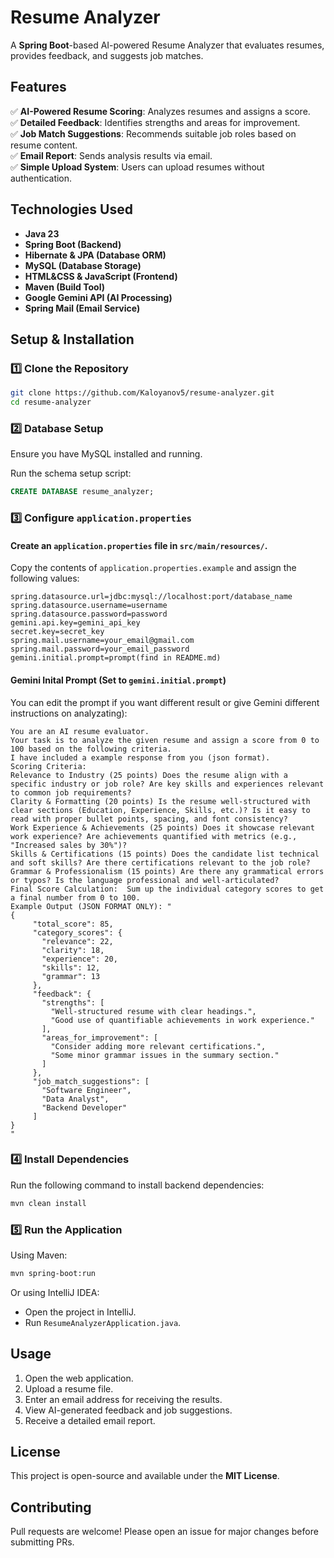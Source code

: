 # Resume Analyzer

A **Spring Boot**-based AI-powered Resume Analyzer that evaluates resumes, provides feedback, and suggests job matches.

## Features

✅ **AI-Powered Resume Scoring**: Analyzes resumes and assigns a score.  
✅ **Detailed Feedback**: Identifies strengths and areas for improvement.  
✅ **Job Match Suggestions**: Recommends suitable job roles based on resume content.  
✅ **Email Report**: Sends analysis results via email.  
✅ **Simple Upload System**: Users can upload resumes without authentication.

## Technologies Used

- **Java 23**
- **Spring Boot (Backend)**
- **Hibernate & JPA (Database ORM)**
- **MySQL (Database Storage)**
- **HTML&CSS & JavaScript (Frontend)**
- **Maven (Build Tool)**
- **Google Gemini API (AI Processing)**
- **Spring Mail (Email Service)**

## Setup & Installation

### 1️⃣ Clone the Repository

```sh
git clone https://github.com/Kaloyanov5/resume-analyzer.git
cd resume-analyzer
```

### 2️⃣ Database Setup

Ensure you have MySQL installed and running.

Run the schema setup script:

```sql
CREATE DATABASE resume_analyzer;
```

### 3️⃣ Configure `application.properties`

#### Create an `application.properties` file in `src/main/resources/`. ####

Copy the contents of `application.properties.example` and assign the following values:

```
spring.datasource.url=jdbc:mysql://localhost:port/database_name
spring.datasource.username=username
spring.datasource.password=password
gemini.api.key=gemini_api_key
secret.key=secret_key
spring.mail.username=your_email@gmail.com
spring.mail.password=your_email_password
gemini.initial.prompt=prompt(find in README.md)
```

#### Gemini Inital Prompt (Set to `gemini.initial.prompt`) ####

You can edit the prompt if you want different result or give Gemini different instructions on analyzating):
```
You are an AI resume evaluator.
Your task is to analyze the given resume and assign a score from 0 to 100 based on the following criteria.
I have included a example response from you (json format).
Scoring Criteria:
Relevance to Industry (25 points) Does the resume align with a specific industry or job role? Are key skills and experiences relevant to common job requirements?
Clarity & Formatting (20 points) Is the resume well-structured with clear sections (Education, Experience, Skills, etc.)? Is it easy to read with proper bullet points, spacing, and font consistency?
Work Experience & Achievements (25 points) Does it showcase relevant work experience? Are achievements quantified with metrics (e.g., "Increased sales by 30%")?
Skills & Certifications (15 points) Does the candidate list technical and soft skills? Are there certifications relevant to the job role?
Grammar & Professionalism (15 points) Are there any grammatical errors or typos? Is the language professional and well-articulated?
Final Score Calculation:  Sum up the individual category scores to get a final number from 0 to 100.
Example Output (JSON FORMAT ONLY): "
{
     "total_score": 85,
     "category_scores": {
       "relevance": 22,
       "clarity": 18,
       "experience": 20,
       "skills": 12,
       "grammar": 13
     },
     "feedback": {
       "strengths": [
         "Well-structured resume with clear headings.",
         "Good use of quantifiable achievements in work experience."
       ],
       "areas_for_improvement": [
         "Consider adding more relevant certifications.",
         "Some minor grammar issues in the summary section."
       ]
     },
     "job_match_suggestions": [
       "Software Engineer",
       "Data Analyst",
       "Backend Developer"
     ]
}
"
```

### 4️⃣ Install Dependencies

Run the following command to install backend dependencies:

```sh
mvn clean install
```

### 5️⃣ Run the Application

Using Maven:

```sh
mvn spring-boot:run
```

Or using IntelliJ IDEA:

- Open the project in IntelliJ.
- Run `ResumeAnalyzerApplication.java`.

## Usage

1. Open the web application.
2. Upload a resume file.
3. Enter an email address for receiving the results.
4. View AI-generated feedback and job suggestions.
5. Receive a detailed email report.

## License

This project is open-source and available under the **MIT License**.

## Contributing

Pull requests are welcome! Please open an issue for major changes before submitting PRs.
